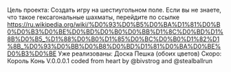 Цель проекта: 
  Создать игру на шестиугольном поле. Если вы не знаете, что такое гексагональные шахматы, перейдите по ссылке https://ru.wikipedia.org/wiki/%D0%93%D0%B5%D0%BA%D1%81%D0%B0%D0%B3%D0%BE%D0%BD%D0%B0%D0%BB%D1%8C%D0%BD%D1%8B%D0%B5_%D1%88%D0%B0%D1%85%D0%BC%D0%B0%D1%82%D1%8B_%D0%93%D0%BB%D0%B8%D0%BD%D1%81%D0%BA%D0%BE%D0%B3%D0%BE
Уже реализованы:
  Доска
  Пешка (обоих цветов)
Скоро:
  Король
  Конь
V.0.0.0.1 coded from heart by @bivstrog and @stealballrun
